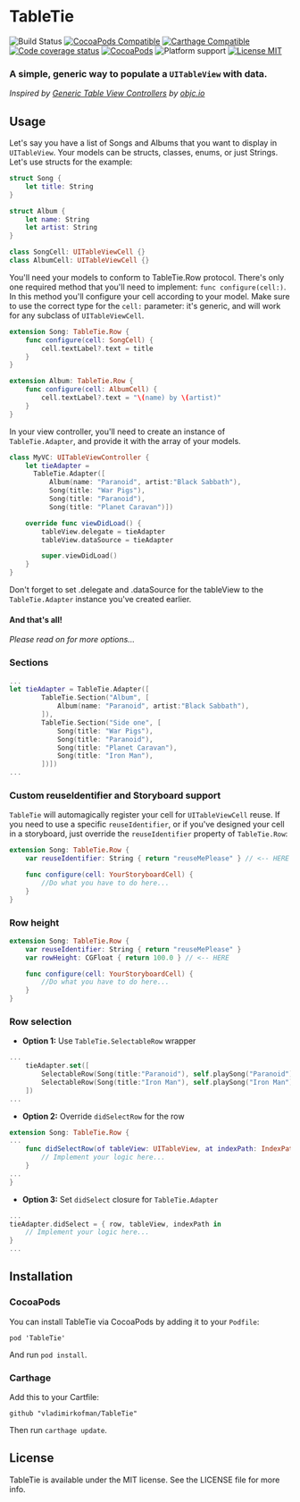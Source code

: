 # TableTie   
![Build Status](https://img.shields.io/travis/vladimirkofman/TableTie/master.svg?style=flat-square)
[![CocoaPods Compatible](https://img.shields.io/cocoapods/v/TableTie.svg)](https://img.shields.io/cocoapods/v/TableTie.svg)
[![Carthage Compatible](https://img.shields.io/badge/Carthage-compatible-4BC51D.svg?style=flat)](https://github.com/Carthage/Carthage)
[![Code coverage status](https://img.shields.io/codecov/c/github/vladimirkofman/TableTie.svg?style=flat-square)](http://codecov.io/github/vladimirkofman/TableTie)
[![CocoaPods](https://img.shields.io/cocoapods/metrics/doc-percent/TableTie.svg?maxAge=3600)](http://cocoadocs.org/docsets/TableTie)
![Platform support](https://img.shields.io/badge/platform-ios-lightgrey.svg?style=flat-square)
[![License MIT](https://img.shields.io/badge/license-MIT-blue.svg?style=flat-square)](https://github.com/ReSwift/ReSwift/blob/master/LICENSE.md)
### A simple, generic way to populate a `UITableView` with data.  
*Inspired by
[Generic Table View Controllers](https://talk.objc.io/episodes/S01E26-generic-table-view-controllers-part-2 "Swift Talk") by [objc.io](https://www.objc.io/)*

## Usage
Let's say you have a list of Songs and Albums that you want to display in `UITableView`. Your models can be structs, classes, enums, or just Strings. Let's use structs for the example:
```swift
struct Song {
    let title: String
}

struct Album {
    let name: String
    let artist: String
}

class SongCell: UITableViewCell {}
class AlbumCell: UITableViewCell {}
```
You'll need your models to conform to TableTie.Row protocol. There's only one required method that you'll need to implement: `func configure(cell:)`. In this method you'll configure your cell according to your model. Make sure to use the correct type for the `cell:` parameter: it's generic, and will work for any subclass of `UITableViewCell`.

```swift
extension Song: TableTie.Row {
    func configure(cell: SongCell) {
        cell.textLabel?.text = title
    }
}

extension Album: TableTie.Row {
    func configure(cell: AlbumCell) {
        cell.textLabel?.text = "\(name) by \(artist)"
    }
}
```
In your view controller, you'll need to create an instance of `TableTie.Adapter`, and provide it with the array of your models.
```swift
class MyVC: UITableViewController {  
    let tieAdapter =
      TableTie.Adapter([
          Album(name: "Paranoid", artist:"Black Sabbath"),
          Song(title: "War Pigs"),
          Song(title: "Paranoid"),
          Song(title: "Planet Caravan")])

    override func viewDidLoad() {
        tableView.delegate = tieAdapter
        tableView.dataSource = tieAdapter

        super.viewDidLoad()
    }
}
```
Don't forget to set .delegate and .dataSource for the tableView to the `TableTie.Adapter` instance you've created earlier.    

#### And that's all!  
*Please read on for more options...*

### Sections
```swift
...
let tieAdapter = TableTie.Adapter([
        TableTie.Section("Album", [
            Album(name: "Paranoid", artist:"Black Sabbath"),
        ]),
        TableTie.Section("Side one", [
            Song(title: "War Pigs"),
            Song(title: "Paranoid"),
            Song(title: "Planet Caravan"),
            Song(title: "Iron Man"),
        ])])
...
```

### Custom reuseIdentifier and Storyboard support
`TableTie` will automagically register your cell for `UITableViewCell` reuse. If you need to use a specific `reuseIdentifier`, or if you've designed your cell in a storyboard, just override the `reuseIdentifier` property of `TableTie.Row`:
```swift
extension Song: TableTie.Row {
    var reuseIdentifier: String { return "reuseMePlease" } // <-- HERE

    func configure(cell: YourStoryboardCell) {
        //Do what you have to do here...
    }
}
```

### Row height
```swift
extension Song: TableTie.Row {
    var reuseIdentifier: String { return "reuseMePlease" }
    var rowHeight: CGFloat { return 100.0 } // <-- HERE

    func configure(cell: YourStoryboardCell) {
        //Do what you have to do here...
    }
}
```

### Row selection
* **Option 1:** Use `TableTie.SelectableRow` wrapper
```swift
...
    tieAdapter.set([
        SelectableRow(Song(title:"Paranoid"), self.playSong("Paranoid")),
        SelectableRow(Song(title:"Iron Man"), self.playSong("Iron Man")),
    ])
...
```
* **Option 2:** Override `didSelectRow` for the row
```swift
extension Song: TableTie.Row {
...
    func didSelectRow(of tableView: UITableView, at indexPath: IndexPath) {
        // Implement your logic here...
    }
...
}
```
* **Option 3:** Set `didSelect` closure for `TableTie.Adapter`
```swift
...
tieAdapter.didSelect = { row, tableView, indexPath in
    // Implement your logic here...
}
...
```

## Installation

### CocoaPods

You can install TableTie via CocoaPods by adding it to your `Podfile`:
```
pod 'TableTie'
```

And run `pod install`.

### Carthage

Add this to your Cartfile:
```
github "vladimirkofman/TableTie"
```

Then run `carthage update`.

## License

TableTie is available under the MIT license. See the LICENSE file for more info.
